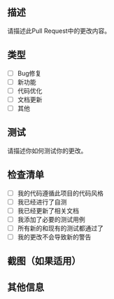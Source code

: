 ## 描述
请描述此Pull Request中的更改内容。

## 类型
- [ ] Bug修复
- [ ] 新功能
- [ ] 代码优化
- [ ] 文档更新
- [ ] 其他

## 测试
请描述你如何测试你的更改。

## 检查清单
- [ ] 我的代码遵循此项目的代码风格
- [ ] 我已经进行了自测
- [ ] 我已经更新了相关文档
- [ ] 我添加了必要的测试用例
- [ ] 所有新的和现有的测试都通过了
- [ ] 我的更改不会导致新的警告

## 截图（如果适用）

## 其他信息 